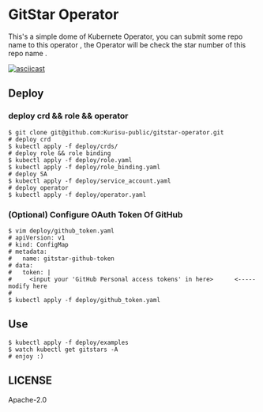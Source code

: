 # GitStar Operator

This's a simple dome of Kubernete Operator, you can submit some repo name to this operator , the Operator will be check the star number of this repo name .

[![asciicast](https://asciinema.org/a/322231.svg)](https://asciinema.org/a/322231)

## Deploy

### deploy crd && role && operator

```shell
$ git clone git@github.com:Kurisu-public/gitstar-operator.git
# deploy crd
$ kubectl apply -f deploy/crds/
# deploy role && role binding
$ kubectl apply -f deploy/role.yaml 
$ kubectl apply -f deploy/role_binding.yaml
# deploy SA
$ kubectl apply -f deploy/service_account.yaml
# deploy operator
$ kubectl apply -f deploy/operator.yaml
```

### (Optional) Configure OAuth Token Of GitHub

```shell
$ vim deploy/github_token.yaml 
# apiVersion: v1
# kind: ConfigMap
# metadata:
#   name: gitstar-github-token
# data:
#   token: |
#     <input your 'GitHub Personal access tokens' in here>      <----- modify here
#
$ kubectl apply -f deploy/github_token.yaml 
```

## Use

```shell
$ kubectl apply -f deploy/examples
$ watch kubectl get gitstars -A
# enjoy :)
```


## LICENSE

Apache-2.0
